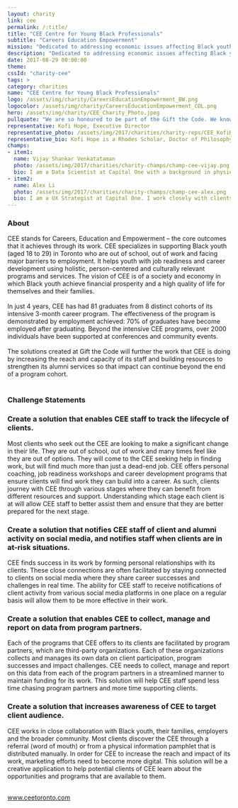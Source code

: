 ```yaml
---
layout: charity
link: cee
permalink: /:title/
title: "CEE Centre for Young Black Professionals"
subtitle: "Careers Education Empowerment"
mission: "Dedicated to addressing economic issues affecting Black youth in Toronto"
description: "Dedicated to addressing economic issues affecting Black youth in Toronto."
date: 2017-08-29 00:00:00
theme:
cssId: "charity-cee"
tags: >
category: charities
name: "CEE Centre for Young Black Professionals"
logo: /assets/img/charity/CareersEducationEmpowerment_BW.png
logocolor: /assets/img/charity/CareersEducationEmpowerment_COL.png
hero: /assets/img/charity/CEE_Charity_Photo.jpeg
pullquote: "We are so honoured to be part of the Gift the Code. We know the ways technology can help but we rarely have the time to focus on building solutions. This is an amazing opportunity for us to work with people who can really help us to take our work to the next level."
representative: Kofi Hope, Executive Director
representative_photo: /assets/img/2017/charities/charity-reps/CEE_KofiHope.png
representative_bio: Kofi Hope is a Rhodes Scholar, Doctor of Philosophy in Politics, community activist and youth advocate. He has over 12 years of experience in managing community-based programs. In 2005, he founded the Black Youth Coalition Against Violence, a group that advocated for real solutions to the issue of gun violence. This advocacy work included a presentation for Prime Minister Paul Martin and led to him being named one of the Top Ten People to Watch in Toronto in 2006 by the Toronto Star.He is currently the Executive Director of the CEE Centre for Young Black Professionals (CEE). He has delivered over 75 speaking engagements in Canada and the UK, was co-chair of Olivia Chow’s election advisory committee in 2014 and is a member of the Board of Directors for the Atkinson Foundation and for the Toronto Environmental Alliance.
champs:
- item1:
  name: Vijay Shankar Venkatataman
  photo: /assets/img/2017/charities/charity-champs/champ-cee-vijay.png
  bio: I am a Data Scientist at Capital One with a background in physics, and I love pretty much everything data. My go-to tools at work are Python and SQL but I have also worked with C++. I like to believe that I have an eye for good design and I’m certainly no stranger to solving tech challenges – I’ve got some grey hair from years of troubleshooting personal Linux machines to prove it.
- item2:
  name: Alex Li
  photo: /assets/img/2017/charities/charity-champs/champ-cee-alex.png
  bio: I am a UX Strategist at Capital One. I work closely with clients to help them apply a human-centred methodology to the challenges they face. I excel at helping organizations uncover user needs through tools like interviews, and then use these insights to help define opportunities that will be transformative business solutions.
---
```

<h3 class="charity-anchored-title anchored-title">About</h3>
CEE stands for Careers, Education and Empowerment – the core outcomes that it achieves through its work. CEE specializes in supporting Black youth (aged 18 to 29) in Toronto who are out of school, out of work and facing major barriers to employment. It helps youth with job readiness and career development using holistic, person-centered and culturally relevant programs and services. The vision of CEE is of a society and economy in which Black youth achieve financial prosperity and a high quality of life for themselves and their families.
<br />
<br />
In just 4 years, CEE has had 81 graduates from 8 distinct cohorts of its intensive 3-month career program. The effectiveness of the program is demonstrated by employment achieved: 70% of graduates have become employed after graduating. Beyond the intensive CEE programs, over 2000 individuals have been supported at conferences and community events.
<br />
<br />
The solutions created at Gift the Code will further the work that CEE is doing by increasing the reach and capacity of its staff and building resources to strengthen its alumni services so that impact can continue beyond the end of a program cohort.
<br />
<br />

<h3 class="charity-anchored-title anchored-title">Challenge Statements</h3>

<div class="content-accordion">
  <div class="content-accordion-title">
    <span class="content-accordion-triangle-expand"></span>
    <h3>Create a solution that enables CEE staff to track the lifecycle of clients.</h3>
  </div>

  <p class="content-accordion-body">
    Most clients who seek out the CEE are looking to make a significant change in their life. They are out of school, out of work and many times feel like they are out of options. They will come to the CEE seeking help in finding work, but will find much more than just a dead-end job. CEE offers personal coaching, job readiness workshops and career development programs that ensure  clients will find work they can build into a career. As such, clients journey with CEE through various stages where they can benefit from different resources and support. Understanding which stage each client is at will allow CEE staff to better assist them and ensure that they are better prepared for the next stage.
  </p>
</div>

<div class="content-accordion">
  <div class="content-accordion-title">
    <span class="content-accordion-triangle-expand"></span>
    <h3>Create a solution that notifies CEE staff of client and alumni activity on social media, and notifies staff when clients are in at-risk situations.</h3>
  </div>

  <p class="content-accordion-body">
    CEE finds success in its work by forming personal relationships with its clients. These close connections are often facilitated by staying connected to clients on social media where they share career successes and challenges in real time. The ability for CEE staff to receive notifications of client activity from various social media platforms in one place on a regular basis will allow them to be more effective in their work.
  </p>
</div>

<div class="content-accordion">
  <div class="content-accordion-title">
    <span class="content-accordion-triangle-expand"></span>
    <h3>Create a solution that enables CEE to collect, manage and report on data from program partners.</h3>
  </div>

  <p class="content-accordion-body">
    Each of the programs that CEE offers to its clients are facilitated by program partners, which are third-party organizations. Each of these organizations collects and manages its own data on client participation, program successes and impact challenges. CEE needs to collect, manage and report on this data from each of the program partners in a streamlined manner to maintain funding for its work. This solution will help CEE staff spend less time chasing program partners and more time supporting clients.
  </p>
</div>

<div class="content-accordion">
  <div class="content-accordion-title">
    <span class="content-accordion-triangle-expand"></span>
    <h3>Create a solution that increases awareness of CEE to target client audience.</h3>
  </div>

  <p class="content-accordion-body">
    CEE works in close collaboration with Black youth, their families, employers and the broader community. Most clients discover the CEE through a referral (word of mouth) or from a physical information pamphlet that is distributed manually. In order for CEE to increase the reach and impact of its work,  marketing efforts need to become more digital. This solution will be a creative application to help potential clients of CEE learn about the opportunities and programs that are available to them.
  </p>
</div>
<br />
<a href="http://ceetoronto.com/">www.ceetoronto.com</a>
